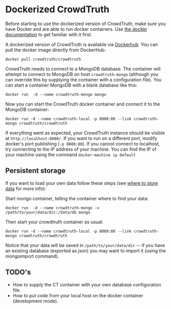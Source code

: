 # Dockerized CrowdTruth

Before starting to use the dockerized version of CrowdTruth, make sure you have Docker and are able to run docker containers. Use [the docker documentation](https://docs.docker.com/linux/) to get familiar with it first.

A dockerized version of CrowdTruth is available via [Dockerhub](https://hub.docker.com/r/crowdtruth/crowdtruth/). You can pull the docker image directly from DockerHub:
```
docker pull crowdtruth/crowdtruth
```

CrowdTruth needs to connect to a MongoDB database. The container will attempt to connect to MongoDB on host `crowdtruth-mongo` (although you can override this by supplying the container with a configuration file). You can start a container MongoDB with a blank database like this:
```
docker run  -d --name crowdtruth-mongo mongo
```

Now you can start the CrowdTruth docker container and connect it to the MongoDB container:
```
docker run -d --name crowdtruth-local -p 8080:80 --link crowdtruth-mongo crowdtruth/crowdtruth
```

If everything went as expected, your CrowdTruth instance should be visible at `http://localhost:8080/`. If you want to run on a different port, modify docker's port publishing (`-p 8080:80`). If you cannot connect to localhost, try connecting to the IP address of your machine. You can find the IP of your machine using the command `docker-machine ip default`

## Persistent storage

If you want to load your own data follow these steps (see [where to store data](https://hub.docker.com/_/mongo/) for more info):

Start mongo container, telling the container where to find your data:

```
docker run  -d --name crowdtruth-mongo -v /path/to/your/data/dir:/data/db mongo
```

Then start your crowdtruth container as usual:
```
docker run -d --name crowdtruth-local -p 8080:80 --link crowdtruth-mongo crowdtruth/crowdtruth
```

Notice that your data will be saved in `/path/to/your/data/dir` -- if you have an existing database (exported as json) you may want to import it (using the mongoimport command).

## TODO's
 - How to supply the CT container with your own database configuration file.
 - How to put code from your local host on the docker container (development mode).
